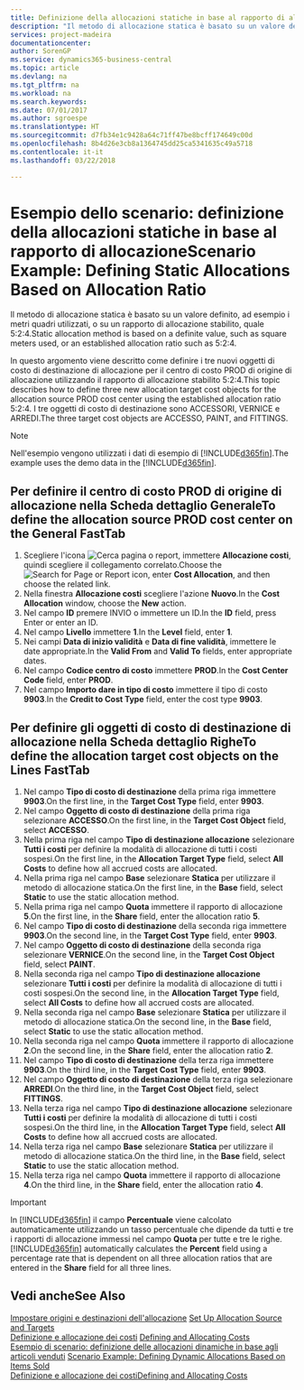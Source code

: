 ```yaml
---
title: Definizione della allocazioni statiche in base al rapporto di allocazione | Microsoft Docs
description: "Il metodo di allocazione statica è basato su un valore definito, ad esempio i metri quadri utilizzati, o su un rapporto di allocazione stabilito, quale 5:2:4."
services: project-madeira
documentationcenter: 
author: SorenGP
ms.service: dynamics365-business-central
ms.topic: article
ms.devlang: na
ms.tgt_pltfrm: na
ms.workload: na
ms.search.keywords: 
ms.date: 07/01/2017
ms.author: sgroespe
ms.translationtype: HT
ms.sourcegitcommit: d7fb34e1c9428a64c71ff47be8bcff174649c00d
ms.openlocfilehash: 8b4d26e3cb8a1364745dd25ca5341635c49a5718
ms.contentlocale: it-it
ms.lasthandoff: 03/22/2018

---
```

# <a name="scenario-example-defining-static-allocations-based-on-allocation-ratio"></a><span data-ttu-id="18f70-103">Esempio dello scenario: definizione della allocazioni statiche in base al rapporto di allocazione</span><span class="sxs-lookup"><span data-stu-id="18f70-103">Scenario Example: Defining Static Allocations Based on Allocation Ratio</span></span>
<span data-ttu-id="18f70-104">Il metodo di allocazione statica è basato su un valore definito, ad esempio i metri quadri utilizzati, o su un rapporto di allocazione stabilito, quale 5:2:4.</span><span class="sxs-lookup"><span data-stu-id="18f70-104">Static allocation method is based on a definite value, such as square meters used, or an established allocation ratio such as 5:2:4.</span></span>  

<span data-ttu-id="18f70-105">In questo argomento viene descritto come definire i tre nuovi oggetti di costo di destinazione di allocazione per il centro di costo PROD di origine di allocazione utilizzando il rapporto di allocazione stabilito 5:2:4.</span><span class="sxs-lookup"><span data-stu-id="18f70-105">This topic describes how to define three new allocation target cost objects for the allocation source PROD cost center using the established allocation ratio 5:2:4.</span></span> <span data-ttu-id="18f70-106">I tre oggetti di costo di destinazione sono ACCESSORI, VERNICE e ARREDI.</span><span class="sxs-lookup"><span data-stu-id="18f70-106">The three target cost objects are ACCESSO, PAINT, and FITTINGS.</span></span>  

> [!NOTE]  
>  <span data-ttu-id="18f70-107">Nell'esempio vengono utilizzati i dati di esempio di [!INCLUDE[d365fin](includes/d365fin_md.md)].</span><span class="sxs-lookup"><span data-stu-id="18f70-107">The example uses the demo data in the [!INCLUDE[d365fin](includes/d365fin_md.md)].</span></span>  

## <a name="to-define-the-allocation-source-prod-cost-center-on-the-general-fasttab"></a><span data-ttu-id="18f70-108">Per definire il centro di costo PROD di origine di allocazione nella Scheda dettaglio Generale</span><span class="sxs-lookup"><span data-stu-id="18f70-108">To define the allocation source PROD cost center on the General FastTab</span></span>  

1.  <span data-ttu-id="18f70-109">Scegliere l'icona ![Cerca pagina o report](media/ui-search/search_small.png "icona Cerca pagina o report"), immettere **Allocazione costi**, quindi scegliere il collegamento correlato.</span><span class="sxs-lookup"><span data-stu-id="18f70-109">Choose the ![Search for Page or Report](media/ui-search/search_small.png "Search for Page or Report icon") icon, enter **Cost Allocation**, and then choose the related link.</span></span>  
2.  <span data-ttu-id="18f70-110">Nella finestra **Allocazione costi** scegliere l'azione **Nuovo**.</span><span class="sxs-lookup"><span data-stu-id="18f70-110">In the **Cost Allocation** window, choose the **New** action.</span></span>  
3.  <span data-ttu-id="18f70-111">Nel campo **ID** premere INVIO o immettere un ID.</span><span class="sxs-lookup"><span data-stu-id="18f70-111">In the **ID** field, press Enter or enter an ID.</span></span>  
4.  <span data-ttu-id="18f70-112">Nel campo **Livello** immettere **1**.</span><span class="sxs-lookup"><span data-stu-id="18f70-112">In the **Level** field, enter **1**.</span></span>  
5.  <span data-ttu-id="18f70-113">Nei campi **Data di inizio validità** e **Data di fine validità**, immettere le date appropriate.</span><span class="sxs-lookup"><span data-stu-id="18f70-113">In the **Valid From** and **Valid To** fields, enter appropriate dates.</span></span>  
6.  <span data-ttu-id="18f70-114">Nel campo **Codice centro di costo** immettere **PROD**.</span><span class="sxs-lookup"><span data-stu-id="18f70-114">In the **Cost Center Code** field, enter **PROD**.</span></span>  
7.  <span data-ttu-id="18f70-115">Nel campo **Importo dare in tipo di costo** immettere il tipo di costo **9903**.</span><span class="sxs-lookup"><span data-stu-id="18f70-115">In the **Credit to Cost Type** field, enter the cost type **9903**.</span></span>  

## <a name="to-define-the-allocation-target-cost-objects-on-the-lines-fasttab"></a><span data-ttu-id="18f70-116">Per definire gli oggetti di costo di destinazione di allocazione nella Scheda dettaglio Righe</span><span class="sxs-lookup"><span data-stu-id="18f70-116">To define the allocation target cost objects on the Lines FastTab</span></span>  

1.  <span data-ttu-id="18f70-117">Nel campo **Tipo di costo di destinazione** della prima riga immettere **9903**.</span><span class="sxs-lookup"><span data-stu-id="18f70-117">On the first line, in the **Target Cost Type** field, enter **9903**.</span></span>  
2.  <span data-ttu-id="18f70-118">Nel campo **Oggetto di costo di destinazione** della prima riga selezionare **ACCESSO**.</span><span class="sxs-lookup"><span data-stu-id="18f70-118">On the first line, in the **Target Cost Object** field, select **ACCESSO**.</span></span>  
3.  <span data-ttu-id="18f70-119">Nella prima riga nel campo **Tipo di destinazione allocazione** selezionare **Tutti i costi** per definire la modalità di allocazione di tutti i costi sospesi.</span><span class="sxs-lookup"><span data-stu-id="18f70-119">On the first line, in the **Allocation Target Type** field, select **All Costs** to define how all accrued costs are allocated.</span></span>  
4.  <span data-ttu-id="18f70-120">Nella prima riga nel campo **Base** selezionare **Statica** per utilizzare il metodo di allocazione statica.</span><span class="sxs-lookup"><span data-stu-id="18f70-120">On the first line, in the **Base** field, select **Static** to use the static allocation method.</span></span>  
5.  <span data-ttu-id="18f70-121">Nella prima riga nel campo **Quota** immettere il rapporto di allocazione **5**.</span><span class="sxs-lookup"><span data-stu-id="18f70-121">On the first line, in the **Share** field, enter the allocation ratio **5**.</span></span>  
6.  <span data-ttu-id="18f70-122">Nel campo **Tipo di costo di destinazione** della seconda riga immettere **9903**.</span><span class="sxs-lookup"><span data-stu-id="18f70-122">On the second line, in the **Target Cost Type** field, enter **9903**.</span></span>  
7.  <span data-ttu-id="18f70-123">Nel campo **Oggetto di costo di destinazione** della seconda riga selezionare **VERNICE**.</span><span class="sxs-lookup"><span data-stu-id="18f70-123">On the second line, in the **Target Cost Object** field, select **PAINT**.</span></span>  
8.  <span data-ttu-id="18f70-124">Nella seconda riga nel campo **Tipo di destinazione allocazione** selezionare **Tutti i costi** per definire la modalità di allocazione di tutti i costi sospesi.</span><span class="sxs-lookup"><span data-stu-id="18f70-124">On the second line, in the **Allocation Target Type** field, select **All Costs** to define how all accrued costs are allocated.</span></span>  
9. <span data-ttu-id="18f70-125">Nella seconda riga nel campo **Base** selezionare **Statica** per utilizzare il metodo di allocazione statica.</span><span class="sxs-lookup"><span data-stu-id="18f70-125">On the second line, in the **Base** field, select **Static** to use the static allocation method.</span></span>  
10. <span data-ttu-id="18f70-126">Nella seconda riga nel campo **Quota** immettere il rapporto di allocazione **2**.</span><span class="sxs-lookup"><span data-stu-id="18f70-126">On the second line, in the **Share** field, enter the allocation ratio **2**.</span></span>  
11. <span data-ttu-id="18f70-127">Nel campo **Tipo di costo di destinazione** della terza riga immettere **9903**.</span><span class="sxs-lookup"><span data-stu-id="18f70-127">On the third line, in the **Target Cost Type** field, enter **9903**.</span></span>  
12. <span data-ttu-id="18f70-128">Nel campo **Oggetto di costo di destinazione** della terza riga selezionare **ARREDI**.</span><span class="sxs-lookup"><span data-stu-id="18f70-128">On the third line, in the **Target Cost Object** field, select **FITTINGS**.</span></span>  
13. <span data-ttu-id="18f70-129">Nella terza riga nel campo **Tipo di destinazione allocazione** selezionare **Tutti i costi** per definire la modalità di allocazione di tutti i costi sospesi.</span><span class="sxs-lookup"><span data-stu-id="18f70-129">On the third line, in the **Allocation Target Type** field, select **All Costs** to define how all accrued costs are allocated.</span></span>  
14. <span data-ttu-id="18f70-130">Nella terza riga nel campo **Base** selezionare **Statica** per utilizzare il metodo di allocazione statica.</span><span class="sxs-lookup"><span data-stu-id="18f70-130">On the third line, in the **Base** field, select **Static** to use the static allocation method.</span></span>  
15. <span data-ttu-id="18f70-131">Nella terza riga nel campo **Quota** immettere il rapporto di allocazione **4**.</span><span class="sxs-lookup"><span data-stu-id="18f70-131">On the third line, in the **Share** field, enter the allocation ratio **4**.</span></span>  

> [!IMPORTANT]  
>  <span data-ttu-id="18f70-132">In [!INCLUDE[d365fin](includes/d365fin_md.md)] il campo **Percentuale** viene calcolato automaticamente utilizzando un tasso percentuale che dipende da tutti e tre i rapporti di allocazione immessi nel campo **Quota**  per tutte e tre le righe.</span><span class="sxs-lookup"><span data-stu-id="18f70-132">[!INCLUDE[d365fin](includes/d365fin_md.md)] automatically calculates the **Percent** field using a percentage rate that is dependent on all three allocation ratios that are entered in the **Share** field for all three lines.</span></span>  

## <a name="see-also"></a><span data-ttu-id="18f70-133">Vedi anche</span><span class="sxs-lookup"><span data-stu-id="18f70-133">See Also</span></span>  
<span data-ttu-id="18f70-134">[Impostare origini e destinazioni dell'allocazione](finance-how-to-set-up-allocation-source-and-targets.md) </span><span class="sxs-lookup"><span data-stu-id="18f70-134">[Set Up Allocation Source and Targets](finance-how-to-set-up-allocation-source-and-targets.md) </span></span>  
<span data-ttu-id="18f70-135">[Definizione e allocazione dei costi](finance-define-and-allocate-costs.md) </span><span class="sxs-lookup"><span data-stu-id="18f70-135">[Defining and Allocating Costs](finance-define-and-allocate-costs.md) </span></span>  
<span data-ttu-id="18f70-136">[Esempio di scenario: definizione delle allocazioni dinamiche in base agli articoli venduti](finance-scenario-example-defining-dynamic-allocations-based-on-items-sold.md) </span><span class="sxs-lookup"><span data-stu-id="18f70-136">[Scenario Example: Defining Dynamic Allocations Based on Items Sold](finance-scenario-example-defining-dynamic-allocations-based-on-items-sold.md) </span></span>  
[<span data-ttu-id="18f70-137">Definizione e allocazione dei costi</span><span class="sxs-lookup"><span data-stu-id="18f70-137">Defining and Allocating Costs</span></span>](finance-define-and-allocate-costs.md)

